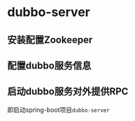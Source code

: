 # dubbo-server

## 安装配置Zookeeper

## 配置dubbo服务信息

## 启动dubbo服务对外提供RPC

即启动spring-boot项目`dubbo-server`